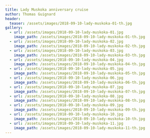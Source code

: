 ```yaml
---
title: Lady Muskoka anniversary cruise
author: Thomas Guignard
header:
  teaser: /assets/images/2018-09-10-lady-muskoka-01-th.jpg
gallery:
  - url: /assets/images/2018-09-10-lady-muskoka-01.jpg
    image_path: /assets/images/2018-09-10-lady-muskoka-01-th.jpg
  - url: /assets/images/2018-09-10-lady-muskoka-02.jpg
    image_path: /assets/images/2018-09-10-lady-muskoka-02-th.jpg
  - url: /assets/images/2018-09-10-lady-muskoka-03.jpg
    image_path: /assets/images/2018-09-10-lady-muskoka-03-th.jpg
  - url: /assets/images/2018-09-10-lady-muskoka-04.jpg
    image_path: /assets/images/2018-09-10-lady-muskoka-04-th.jpg
  - url: /assets/images/2018-09-10-lady-muskoka-05.jpg
    image_path: /assets/images/2018-09-10-lady-muskoka-05-th.jpg
  - url: /assets/images/2018-09-10-lady-muskoka-06.jpg
    image_path: /assets/images/2018-09-10-lady-muskoka-06-th.jpg
  - url: /assets/images/2018-09-10-lady-muskoka-07.jpg
    image_path: /assets/images/2018-09-10-lady-muskoka-07-th.jpg
  - url: /assets/images/2018-09-10-lady-muskoka-08.jpg
    image_path: /assets/images/2018-09-10-lady-muskoka-08-th.jpg
  - url: /assets/images/2018-09-10-lady-muskoka-09.jpg
    image_path: /assets/images/2018-09-10-lady-muskoka-09-th.jpg
  - url: /assets/images/2018-09-10-lady-muskoka-10.jpg
    image_path: /assets/images/2018-09-10-lady-muskoka-10-th.jpg
  - url: /assets/images/2018-09-10-lady-muskoka-11.jpg
    image_path: /assets/images/2018-09-10-lady-muskoka-11-th.jpg
---
```

